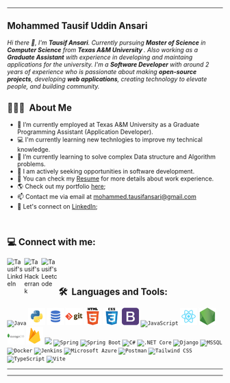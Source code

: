 <!--
**TausifAnsari/TausifAnsari** is a ✨ _special_ ✨ repository because its `README.md` (this file) appears on your GitHub profile.

Here are some ideas to get you started:
- 🔭 I’m currently working on ...
- 🌱 I’m currently learning ...
- 👯 I’m looking to collaborate on ...
- 🤔 I’m looking for help with ...
- 💬 Ask me about ...
- 📫 How to reach me: ...
- 😄 Pronouns: ...
- ⚡ Fun fact: ...
- 💌
- 👨‍🎓
--> 
---

## Mohammed Tausif Uddin Ansari
<!--
<img src="https://komarev.com/ghpvc/?username=TausifAnsari" />
-->

<p>
  <em>
    Hi there 👋, I'm <b>Tausif Ansari</b>. Currently pursuing <b>Master of Science</b> in <b>Computer Science</b> from <b> Texas A&M University </b>. Also working as a <b>Graduate Assistant</b> with experience in developing and maintaing applications for the university. I'm a <b>Software Developer</b> with around 2 years of experience who is passionate about making <b>open-source projects</b>, developing <b>web applications</b>, creating technology to elevate people, and building community.
  </em>
</p>
  <!-- <img align="right" alt="GIF" src="https://media.giphy.com/media/836HiJc7pgzy8iNXCn/giphy.gif" />-->
  

## 👨🏻‍💻 &nbsp;About Me
- 🔭 I’m currently employed at Texas A&M University as a Graduate Programming Assistant (Application Developer).
- 💻 I'm currently learning new technlogies to improve my technical knowledge.
- 🌱 I’m currently learning to solve complex Data structure and Algorithm problems.
- 💼 I am actively seeking opportunities in software development.
- 📄 You can check my [Resume](https://drive.google.com/file/d/1UEE8yFH0TYfSK0JXpWDLTT0wgXX-RMMO/view?usp=sharing) for more details about work experience.
- 🌎 Check out my portfolio [here](https://tausifansari.vercel.app/);
- 📫 Contact me via email at mohammed.tausifansari@gmail.com
- 📝 Let's connect on [LinkedIn](https://www.linkedin.com/in/tausifansari/);

<!--
## 👯 &nbsp;Communities
- Facebook Developer Circle
- Google Developer Group
- AWS User Group
-->

<br>

## 💻&nbsp;Connect with me:

<a href="https://www.linkedin.com/in/tausifansari/" target="_blank">
  <img align="left" alt="Tausif's LinkdeIn" width="40px" src="https://cdn4.iconfinder.com/data/icons/social-messaging-ui-color-shapes-2-free/128/social-linkedin-circle-512.png" />
</a>
<!--<a href="https://twitter.com/AfnanAnsari1">
  <img align="left" alt="Tausif's Twitter" width="22px" src="https://www.creativefreedom.co.uk/wp-content/uploads/2017/06/Twitter-featured.png" />
</a>-->
<a href="https://www.hackerrank.com/TA_007" target="_blank">
  <img align="left" alt="Tausif's Hackerrank" width="40px" src="https://upload.wikimedia.org/wikipedia/commons/4/40/HackerRank_Icon-1000px.png" />
</a>

<!--<a href="https://www.instagram.com/afnan_af_7/" target="_blank">
  <img align="left" alt="Tausif's Instagram" width="22px" src="https://cdn2.iconfinder.com/data/icons/instagram-new/512/instagram-logo-color-512.png" />
</a>

<a href="https://www.facebook.com/afnan.ansari.9/" target="_blank">
  <img align="left" alt="Tausif's Facebook" width="22px" src="https://facebookbrand.com/wp-content/uploads/2019/04/f_logo_RGB-Hex-Blue_512.png?w=512&h=512" />
</a>-->

<a href="https://leetcode.com/tausifansari/">
  <img align="left" alt="Tausif's Leetcode" width="40px" src="https://leetcode.com/static/images/LeetCode_logo.png" />
</a>

<br />
<br />


## 🛠 &nbsp;Languages and Tools:
<code><img width="40" src="https://user-images.githubusercontent.com/25181517/117201156-9a724800-adec-11eb-9a9d-3cd0f67da4bc.png" alt="Java" title="Java"/></code>
<code><img width="40px" src="https://raw.githubusercontent.com/github/explore/80688e429a7d4ef2fca1e82350fe8e3517d3494d/topics/python/python.png"></code>
<code><img width="40px" src="https://raw.githubusercontent.com/github/explore/80688e429a7d4ef2fca1e82350fe8e3517d3494d/topics/sql/sql.png"></code>
<code><img width="40px" src="https://raw.githubusercontent.com/github/explore/80688e429a7d4ef2fca1e82350fe8e3517d3494d/topics/git/git.png"></code>
<code><img width="40px" src="https://raw.githubusercontent.com/github/explore/80688e429a7d4ef2fca1e82350fe8e3517d3494d/topics/html/html.png"></code>
<code><img width="40px" src="https://raw.githubusercontent.com/github/explore/80688e429a7d4ef2fca1e82350fe8e3517d3494d/topics/css/css.png"></code>
<code><img width="40px" src="https://raw.githubusercontent.com/github/explore/80688e429a7d4ef2fca1e82350fe8e3517d3494d/topics/bootstrap/bootstrap.png"></code>
<code><img width="40" src="https://user-images.githubusercontent.com/25181517/117447155-6a868a00-af3d-11eb-9cfe-245df15c9f3f.png" alt="JavaScript" title="JavaScript"/></code>
<code><img width="40px" src="https://raw.githubusercontent.com/github/explore/80688e429a7d4ef2fca1e82350fe8e3517d3494d/topics/react/react.png"></code>
<code><img width="40px" src="https://raw.githubusercontent.com/github/explore/80688e429a7d4ef2fca1e82350fe8e3517d3494d/topics/nodejs/nodejs.png"></code>
<code><img width="40px" src="https://raw.githubusercontent.com/github/explore/80688e429a7d4ef2fca1e82350fe8e3517d3494d/topics//mongodb/mongodb.png"></code>
<code><img width="40px" src="https://raw.githubusercontent.com/github/explore/80688e429a7d4ef2fca1e82350fe8e3517d3494d/topics/firebase/firebase.png"></code>
<code><img width="40px" src="https://user-images.githubusercontent.com/25181517/192107858-fe19f043-c502-4009-8c47-476fc89718ad.png"></code>
<code><img width="40" src="https://user-images.githubusercontent.com/25181517/117201470-f6d56780-adec-11eb-8f7c-e70e376cfd07.png" alt="Spring" title="Spring"/></code>
<code><img width="40" src="https://user-images.githubusercontent.com/25181517/183891303-41f257f8-6b3d-487c-aa56-c497b880d0fb.png" alt="Spring Boot" title="Spring Boot"/></code>
<code><img width="40" src="https://user-images.githubusercontent.com/25181517/121405384-444d7300-c95d-11eb-959f-913020d3bf90.png" alt="C#" title="C#"/></code>
<code><img width="40" src="https://user-images.githubusercontent.com/25181517/121405754-b4f48f80-c95d-11eb-8893-fc325bde617f.png" alt=".NET Core" title=".NET Core"/></code>
<code><img width="40" src="https://github.com/marwin1991/profile-technology-icons/assets/62091613/9bf5650b-e534-4eae-8a26-8379d076f3b4" alt="Django" title="Django"/></code>
<code><img width="40" src="https://github.com/marwin1991/profile-technology-icons/assets/19180175/3b371807-db7c-45b4-8720-c0cfc901680a" alt="MSSQL" title="MSSQL"/></code>
<code><img width="40" src="https://user-images.githubusercontent.com/25181517/117207330-263ba280-adf4-11eb-9b97-0ac5b40bc3be.png" alt="Docker" title="Docker"/></code>
<code><img width="40" src="https://user-images.githubusercontent.com/25181517/179090274-733373ef-3b59-4f28-9ecb-244bea700932.png" alt="Jenkins" title="Jenkins"/></code>
<code><img width="40" src="https://user-images.githubusercontent.com/25181517/183911544-95ad6ba7-09bf-4040-ac44-0adafedb9616.png" alt="Microsoft Azure" title="Microsoft Azure"/></code>
<code><img width="40" src="https://user-images.githubusercontent.com/25181517/192109061-e138ca71-337c-4019-8d42-4792fdaa7128.png" alt="Postman" title="Postman"/></code>
<code><img width="40" src="https://user-images.githubusercontent.com/25181517/202896760-337261ed-ee92-4979-84c4-d4b829c7355d.png" alt="Tailwind CSS" title="Tailwind CSS"/></code>
<code><img width="40" src="https://user-images.githubusercontent.com/25181517/183890598-19a0ac2d-e88a-4005-a8df-1ee36782fde1.png" alt="TypeScript" title="TypeScript"/></code>
<code><img width="40" src="https://github.com/marwin1991/profile-technology-icons/assets/62091613/b40892ef-efb8-4b0e-a6b5-d1cfc2f3fc35" alt="Vite" title="Vite"/></code>


---
<!--
<details>
  <summary><strong>⭐️ My Github Stats</strong></summary>
  <br>
  
  <!--[![github stats](https://github-readme-stats.codestackr.vercel.app/api?username=TausifAnsari&count_private=true&show_icons=true&hide_border=true&theme=great-gatsby)](https://github.com/TausifAnsari)&nbsp;
  [![Top Langs](https://github-readme-stats.vercel.app/api/top-langs/?username=TausifAnsari&theme=great-gatsby&layout=compact&hide=Jupyter%20Notebook)](https://github.com/TausifAnsari)

</details>
-->
---


